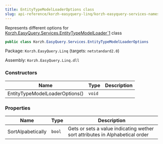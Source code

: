 ```yaml
---
title: EntityTypeModelLoaderOptions class
slug: api-reference/korzh-easyquery-linq/korzh-easyquery-services-namespace/entitytypemodelloaderoptions-class
---
```


Represents different options for [Korzh.EasyQuery.Services.EntityTypeModelLoader`1](//easyquery/docs/api-reference/korzh-easyquery-linq/korzh-easyquery-services-namespace/entitytypemodelloader-t--class) class
```csharp
public class Korzh.EasyQuery.Services.EntityTypeModelLoaderOptions

```
Package: `Korzh.EasyQuery.Linq` (targets: `netstandard2.0`)

Assembly: `Korzh.EasyQuery.Linq.dll`

### Constructors

| Name | Type | Description | 
| --- | --- | --- | 
| EntityTypeModelLoaderOptions() | `void` |  | 


### Properties

| Name | Type | Description | 
| --- | --- | --- | 
| SortAlpabetically | `bool` | Gets or sets a value indicating wether sort attributes in Alphabetical order |